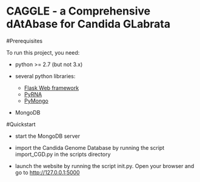 CAGGLE - a Comprehensive dAtAbase for Candida GLabrata
=======================================================

#Prerequisites

To run this project, you need:

* python >= 2.7 (but not 3.x)

* several python libraries:

    * [Flask Web framework](http://flask.pocoo.org)
    * [PyRNA](https://github.com/fjossinet/RNA-Science-Toolbox)
    * [PyMongo](https://api.mongodb.org/python/current/)

* MongoDB

#Quickstart

* start the MongoDB server

* import the Candida Genome Database by running the script import_CGD.py in the scripts directory

* launch the website by running the script init.py. Open your browser and go to http://127.0.0.1:5000
